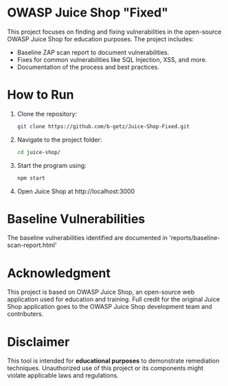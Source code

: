 # OWASP Juice Shop "Fixed"
This project focuses on finding and fixing vulnerabilities in the open-source OWASP Juice Shop for education purposes. The project includes:
- Baseline ZAP scan report to document vulnerabilities.
- Fixes for common vulnerabilities like SQL Injection, XSS, and more.
- Documentation of the process and best practices.
  
# How to Run
1. Clone the repository:
   ```bash
   git clone https://github.com/b-getz/Juice-Shop-Fixed.git
2. Navigate to the project folder:
   ```bash
   cd juice-shop/
3. Start the program using:
   ```bash
   npm start
4. Open Juice Shop at http://localhost:3000

# Baseline Vulnerabilities
The baseline vulnerabilities identified are documented in 'reports/baseline-scan-report.html'

# Acknowledgment
This project is based on OWASP Juice Shop, an open-source web application used for education and training. Full credit for the original Juice Shop application goes to the OWASP Juice Shop development team and contributers. 

# Disclaimer
This tool is intended for **educational purposes** to demonstrate remediation techniques. Unauthorized use of this project or its components might violate applicable laws and regulations.
